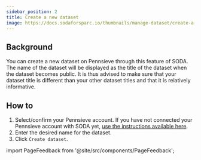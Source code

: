 ```yaml
---
sidebar_position: 2
title: Create a new dataset
image: https://docs.sodaforsparc.io/thumbnails/manage-dataset/create-a-new-dataset.png
---
```


## Background

You can create a new dataset on Pennsieve through this feature of SODA. The name of the dataset will be displayed as the title of the dataset when the dataset becomes public. It is thus advised to make sure that your dataset title is different than your other dataset titles and that it is relatively informative.

## How to

1. Select/confirm your Pennsieve account. If you have not connected your Pennsieve account with SODA yet, [use the instructions available here](./connect-your-pennsieve-account-with-soda).
2. Enter the desired name for the dataset.
3. Click `Create dataset`.

import PageFeedback from '@site/src/components/PageFeedback';

<PageFeedback />

